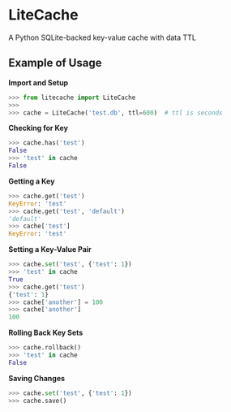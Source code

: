# LiteCache

A Python SQLite-backed key-value cache with data TTL

## Example of Usage

**Import and Setup**
```python
>>> from litecache import LiteCache
>>>
>>> cache = LiteCache('test.db', ttl=600)  # ttl is seconds
```

**Checking for Key**
```python
>>> cache.has('test')
False
>>> 'test' in cache
False
```

**Getting a Key**
```python
>>> cache.get('test')
KeyError: 'test'
>>> cache.get('test', 'default')
'default'
>>> cache['test']
KeyError: 'test'
```

**Setting a Key-Value Pair**
```python
>>> cache.set('test', {'test': 1})
>>> 'test' in cache
True
>>> cache.get('test')
{'test': 1}
>>> cache['another'] = 100
>>> cache['another']
100
```

**Rolling Back Key Sets**
```python
>>> cache.rollback()
>>> 'test' in cache
False
```

**Saving Changes**
```python
>>> cache.set('test', {'test': 1})
>>> cache.save()
```
